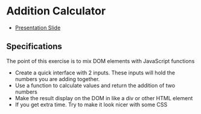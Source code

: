 # Addition Calculator

- [Presentation Slide](https://docs.google.com/presentation/d/1_cuax9v-umSalYyYwlfeCDqQhvSTpcS-WwY6U-BaBnE/edit#slide=id.p11)

## Specifications
The point of this exercise is to mix DOM elements with JavaScript functions

- Create a quick interface with 2 inputs. These inputs will hold the numbers you  are adding together.
- Use a function to calculate values and return the addition of two numbers
- Make the result display on the DOM in like a div or other HTML element
- If you get extra time. Try to make it look nicer with some CSS
